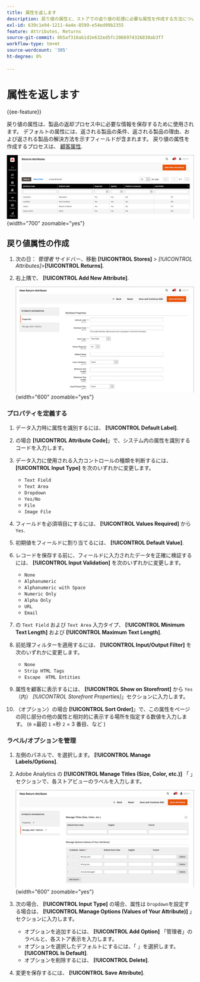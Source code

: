 ```yaml
---
title: 属性を返します
description: 戻り値の属性と、ストアでの返り値の処理に必要な属性を作成する方法について説明します。
exl-id: 639c1e94-1211-4a4e-8599-e54ed99b2355
feature: Attributes, Returns
source-git-commit: 8b5af316ab1d2e632ed5fc2066974326830ab3f7
workflow-type: tm+mt
source-wordcount: '305'
ht-degree: 0%

---
```


# 属性を返します

{{ee-feature}}

戻り値の属性は、製品の返却プロセス中に必要な情報を保存するために使用されます。 デフォルトの属性には、返される製品の条件、返される製品の理由、および返される製品の解決方法を示すフィールドが含まれます。 戻り値の属性を作成するプロセスは、 [顧客属性](../customers/attribute-properties.md).

![管理 — 属性を返します](./assets/attribute-returns.png){width="700" zoomable="yes"}

## 戻り値属性の作成

1. 次の日： _管理者_ サイドバー、移動 **[!UICONTROL Stores]** > _[!UICONTROL Attributes]_>**[!UICONTROL Returns]**.

1. 右上隅で、 **[!UICONTROL Add New Attribute]**.

   ![新しい戻り値 — 属性プロパティ](./assets/attribute-returns-new-properties.png){width="600" zoomable="yes"}

### プロパティを定義する

1. データ入力時に属性を識別するには、 **[!UICONTROL Default Label]**.

1. の場合 **[!UICONTROL Attribute Code]**」で、システム内の属性を識別するコードを入力します。

1. データ入力に使用される入力コントロールの種類を判断するには、 **[!UICONTROL Input Type]** を次のいずれかに変更します。

   - `Text Field`
   - `Text Area`
   - `Dropdown`
   - `Yes/No`
   - `File`
   - `Image File`

1. フィールドを必須項目にするには、 **[!UICONTROL Values Required]** から `Yes`.

1. 初期値をフィールドに割り当てるには、 **[!UICONTROL Default Value]**.

1. レコードを保存する前に、フィールドに入力されたデータを正確に検証するには、 **[!UICONTROL Input Validation]** を次のいずれかに変更します。

   - `None`
   - `Alphanumeric`
   - `Alphanumeric with Space`
   - `Numeric Only`
   - `Alpha Only`
   - `URL`
   - `Email`

1. の `Text Field` および `Text Area` 入力タイプ、 **[!UICONTROL Minimum Text Length]** および **[!UICONTROL Maximum Text Length]**.

1. 前処理フィルターを適用するには、 **[!UICONTROL Input/Output Filter]** を次のいずれかに変更します。

   - `None`
   - `Strip HTML Tags`
   - `Escape  HTML Entities`

1. 属性を顧客に表示するには、 **[!UICONTROL Show on Storefront]** から `Yes` （内） _[!UICONTROL Storefront Properties]_」セクションに入力します。

1. （オプション）の場合 **[!UICONTROL Sort Order]**」で、この属性をページの同じ部分の他の属性と相対的に表示する場所を指定する数値を入力します。 (`0` =最初 `1` =秒 `2` = 3 番目、など )

### ラベル/オプションを管理

1. 左側のパネルで、を選択します。 **[!UICONTROL Manage Labels/Options]**.

1. Adobe Analytics の **[!UICONTROL Manage Titles (Size, Color, etc.)]** 「 」セクションで、各ストアビューのラベルを入力します。

   ![ラベルの管理](./assets/return-attributes.png){width="600" zoomable="yes"}

1. 次の場合、 **[!UICONTROL Input Type]** の場合、属性は `Dropdown`を設定する場合は、 **[!UICONTROL Manage Options (Values of Your Attribute)]** 」セクションに入力します。

   - オプションを追加するには、 **[!UICONTROL Add Option]** 「管理者」のラベルと、各ストア表示を入力します。
   - オプションを選択したデフォルトにするには、「 」を選択します。 **[!UICONTROL Is Default]**.
   - オプションを削除するには、 **[!UICONTROL Delete]**.

1. 変更を保存するには、 **[!UICONTROL Save Attribute]**.
